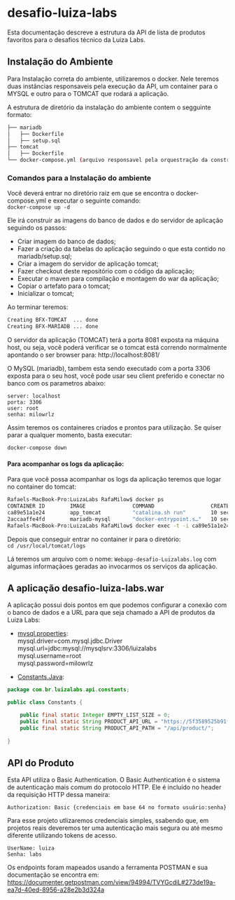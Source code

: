 # desafio-luiza-labs
Esta documentação descreve a estrutura da API de lista de produtos favoritos para o desafios técnico da Luiza Labs.

## Instalação do Ambiente

Para Instalação correta do ambiente, utilizaremos o docker. Nele teremos duas instâncias responsaveis pela execução da API, um
container para o MYSQL e outro para o TOMCAT que rodará a aplicação.

A estrutura de diretório da instalação do ambiente contem o segguinte formato:
```bash
├── mariadb
│   ├── Dockerfile
│   ├── setup.sql
├── tomcat
│   ├── Dockerfile
└── docker-compose.yml (arquivo responsavel pela orquestração da construção e instalação do ambiente)
```
### Comandos para a Instalação do ambiente

Você deverá entrar no diretório raiz em que se encontra o docker-compose.yml e executar o seguinte comando:  
`docker-compose up -d`

Ele irá construir as imagens do banco de dados e do servidor de aplicação seguindo os passos:
- Criar imagem do banco de dados;
- Fazer a criação da tabelas do aplicação seguindo o que esta contido no mariadb/setup.sql;
- Criar a imagem do servidor de aplicação tomcat;
- Fazer checkout deste repositório com o código da aplicação;
- Executar o maven para compilação e montagem do war da aplicação;
- Copiar o artefato para o tomcat;
- Inicializar o tomcat;

Ao terminar teremos:  
```bash
Creating BFX-TOMCAT  ... done  
Creating BFX-MARIADB ... done  
```
O servidor da aplicação (TOMCAT) terá a porta 8081 exposta na máquina host, ou seja, você poderá verificar se o tomcat está correndo normalmente apontando o ser browser para:
http://localhost:8081/

O MySQL (mariadb), tambem esta sendo executado com a porta 3306 exposta para o seu host, você pode usar seu client preferido e conectar
no banco com os parametros abaixo:
```
server: localhost  
porta: 3306  
user: root  
senha: milowrlz  
```
Assim teremos os containeres criados e prontos para utilização. Se quiser parar a qualquer momento, basta executar:
```bash
docker-compose down
```

#### Para acompanhar os logs da aplicação:

Para que você possa acompanhar os logs da aplicação teremos que logar no container do tomcat:

```bash
Rafaels-MacBook-Pro:LuizaLabs RafaMilow$ docker ps
CONTAINER ID        IMAGE               COMMAND                  CREATED             STATUS              PORTS                    NAMES
ca89e51a1e24        app_tomcat          "catalina.sh run"        10 seconds ago      Up 8 seconds        0.0.0.0:8081->8080/tcp   BFX-TOMCAT
2accaaffe4fd        mariadb-mysql       "docker-entrypoint.s…"   10 seconds ago      Up 7 seconds        0.0.0.0:3306->3306/tcp   BFX-MARIADB
Rafaels-MacBook-Pro:LuizaLabs RafaMilow$ docker exec -t -i ca89e51a1e24 /bin/bash
```

Depois que conseguir entrar no container ir para o diretório:  
`cd /usr/local/tomcat/logs`

Lá teremos um arquivo com o nome: `Webapp-desafio-Luizalabs.log` com algumas informaçãoes geradas ao invocarmos os serviços da aplicação.

## A aplicação desafio-luiza-labs.war

A aplicação possui dois pontos em que podemos configurar a conexão com o banco de dados e a URL para que seja chamado a API de produtos da Luiza Labs:

- [mysql.properties](https://github.com/RafaMilow/desafio-luiza-labs/blob/main/src/main/resources/mysql.properties):  
mysql.driver=com.mysql.jdbc.Driver  
mysql.url=jdbc:mysql://mysqlsrv:3306/luizalabs  
mysql.username=root  
mysql.password=milowrlz  

- [Constants.Java](https://github.com/RafaMilow/desafio-luiza-labs/blob/main/src/main/java/com/br/luizalabs/api/constants/Constants.java):  
```java
package com.br.luizalabs.api.constants;

public class Constants {

	public final static Integer EMPTY_LIST_SIZE = 0;
	public final static String PRODUCT_API_URL = "https://5f3589525b91f60016ca4ee6.mockapi.io";
	public final static String PRODUCT_API_PATH = "/api/product/";
  
}
```

## API do Produto

Esta API utiliza o Basic Authentication.
O Basic Authentication é o sistema de autenticação mais comum do protocolo HTTP. Ele é incluído no header da requisição HTTP dessa maneira:
```
Authorization: Basic {credenciais em base 64 no formato usuário:senha}
```

Para esse projeto utlizaremos credenciais simples, ssabendo que, em projetos reais deveremos ter uma autenticação mais segura ou até mesmo diferente utilizando tokens de acesso.

```
UserName: luiza
Senha: labs
```

Os endpoints foram mapeados usando a ferramenta POSTMAN e sua documentação se encontra em:
https://documenter.getpostman.com/view/94994/TVYGcdiL#273de19a-ea7d-40ed-8956-a28e2b3d324a

